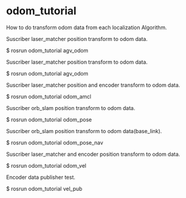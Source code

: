 # odom_tutorial
How to do transform odom data from each localization Algorithm. 

Suscriber laser_matcher position transform to odom data.

$ rosrun odom_tutorial agv_odom

Suscriber laser_matcher position transform to odom data.

$ rosrun odom_tutorial agv_odom

Suscriber laser_matcher position and encoder transform to odom data.

$ rosrun odom_tutorial odom_amcl

Suscriber orb_slam position transform to odom data.

$ rosrun odom_tutorial odom_pose

Suscriber orb_slam position transform to odom data(base_link).

$ rosrun odom_tutorial odom_pose_nav

Suscriber laser_matcher and encoder position transform to odom data.

$ rosrun odom_tutorial odom_vel

Encoder data publisher test.

$ rosrun odom_tutorial vel_pub
